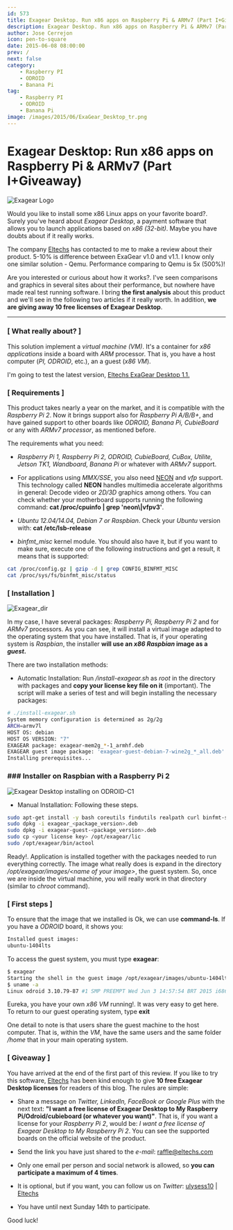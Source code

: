 ```yaml
---
id: 573
title: Exagear Desktop. Run x86 apps on Raspberry Pi & ARMv7 (Part I+Giveaway)
description: Exagear Desktop. Run x86 apps on Raspberry Pi & ARMv7 (Part I+Giveaway)
author: Jose Cerrejon
icon: pen-to-square
date: 2015-06-08 08:00:00
prev: /
next: false
category:
    - Raspberry PI
    - ODROID
    - Banana Pi
tag:
    - Raspberry PI
    - ODROID
    - Banana Pi
image: /images/2015/06/ExaGear_Desktop_tr.png
---
```


# Exagear Desktop: Run x86 apps on Raspberry Pi & ARMv7 (Part I+Giveaway)

![Exagear Logo](/images/2015/06/ExaGear_Desktop_tr.png)

Would you like to install some x86 Linux apps on your favorite board?. Surely you've heard about _Exagear Desktop_, a payment software that allows you to launch applications based on _x86 (32-bit)_. Maybe you have doubts about if it really works.

The company [Eltechs](https://eltechs.com/?utm_source=misapuntesde&utm_medium=post_part1&utm_campaign=ED_May2015_release) has contacted to me to make a review about their product. 5-10% is difference between ExaGear v1.0 and v1.1. I know only one similar solution - Qemu. Performance comparing to Qemu is 5x (500%)!

Are you interested or curious about how it works?. I've seen comparisons and graphics in several sites about their performance, but nowhere have made real test running software. I bring **the first analysis** about this product and we'll see in the following two articles if it really worth. In addition, **we are giving away 10 free licenses of Exagear Desktop**.

---

### [ What really about? ]

This solution implement a _virtual machine (VM)_. It's a container for _x86 applications_ inside a board with _ARM_ processor. That is, you have a host computer (_PI, ODROID_, etc.), an a guest (_x86 VM_).

I'm going to test the latest version, [Eltechs ExaGear Desktop 1.1.](https://eltechs.com/product/exagear-desktop/?utm_source=misapuntesde&utm_medium=post_part1&utm_campaign=ED_May2015_release)

### [ Requirements ]

This product takes nearly a year on the market, and it is compatible with the _Raspberry Pi 2_. Now it brings support also for _Raspberry Pi A/B/B+_, and have gained support to other boards like _ODROID, Banana Pi, CubieBoard_ or any with _ARMv7 processor_, as mentioned before.

The requirements what you need:

-   _Raspberry Pi 1, Raspberry Pi 2, ODROID, CubieBoard, CuBox, Utilite, Jetson TK1, Wandboard, Banana Pi_ or whatever with _ARMv7_ support.

-   For applications using _MMX/SSE_, you also need [NEON](https://www.arm.com/products/processors/technologies/neon.php) and _vfp_ support. This technology called **NEON** handles multimedia accelerate algorithms in general: Decode video or _2D/3D_ graphics among others. You can check whether your motherboard supports running the following command: **cat /proc/cpuinfo | grep 'neon\\|vfpv3'**.

-   _Ubuntu 12.04/14.04, Debian 7 or Raspbian_. Check your _Ubuntu_ version with: **cat /etc/lsb-release**

-   _binfmt_misc_ kernel module. You should also have it, but if you want to make sure, execute one of the following instructions and get a result, it means that is supported:

```bash
cat /proc/config.gz | gzip -d | grep CONFIG_BINFMT_MISC
cat /proc/sys/fs/binfmt_misc/status
```

### [ Installation ]

![Exagear_dir](/images/2015/06/exagear_dir.png)

In my case, I have several packages: _Raspberry Pi, Raspberry Pi 2_ and for _ARMv7_ processors. As you can see, it will install a virtual image adapted to the operating system that you have installed. That is, if your operating system is _Raspbian_, the installer **will use an _x86 Raspbian_ image as a _guest_.**

There are two installation methods:

-   Automatic Installation: Run _/install-exagear.sh_ as _root_ in the directory with packages and **copy your license key file on it** (important). The script will make a series of test and will begin installing the necessary packages:

```bash
# ./install-exagear.sh
System memory configuration is determined as 2g/2g
ARCH=armv7l
HOST OS: debian
HOST OS VERSION: "7"
EXAGEAR package: exagear-mem2g_*-1_armhf.deb
EXAGEAR guest image package: 'exagear-guest-debian-7-wine2g_*_all.deb'
Installing prerequisites...
```

### ### Installer on Raspbian with a Raspberry Pi 2

![Exagear Desktop installing on ODROID-C1](/images/2015/06/installing_exagear.jpg "Exagear Desktop installing on ODROID-C1")

-   Manual Installation: Following these steps.

```bash
sudo apt-get install -y bash coreutils findutils realpath curl binfmt-support cron
sudo dpkg -i exagear_<package_version>.deb
sudo dpkg -i exagear-guest-<package_version>.deb
sudo cp <your license key> /opt/exagear/lic
sudo /opt/exagear/bin/actool
```

Ready!. Application is installed together with the packages needed to run everything correctly. The image what really does is expand in the directory _/opt/exagear/images/\<name of your image\>_, the guest system. So, once we are inside the virtual machine, you will really work in that directory (similar to _chroot_ command).

### [ First steps ]

To ensure that the image that we installed is Ok, we can use **command-ls**. If you have a _ODROID_ board, it shows you:

```bash
Installed guest images:
ubuntu-1404lts
```

To access the guest system, you must type **exagear**:

```bash
$ exagear
Starting the shell in the guest image /opt/exagear/images/ubuntu-1404lts
$ uname -a
Linux odroid 3.10.79-87 #1 SMP PREEMPT Wed Jun 3 14:57:54 BRT 2015 i686 i686 i686 GNU/Linux
```

Eureka, you have your own _x86 VM_ running!. It was very easy to get here. To return to our guest operating system, type **exit**

One detail to note is that users share the guest machine to the host computer. That is, within the _VM_, have the same users and the same folder _/home_ that in your main operating system.

### [ Giveaway ]

You have arrived at the end of the first part of this review. If you like to try this software, [Eltechs](https://eltechs.com/?utm_source=misapuntesde&utm_medium=post_part1&utm_campaign=ED_May2015_release) has been kind enough to give **10 free Exagear Desktop licenses** for readers of this blog. The rules are simple:

-   Share a message on _Twitter, LinkedIn, FaceBook or Google Plus_ with the next text: **"I want a free license of Exagear Desktop to My Raspberry Pi/Odroid/cubieboard (or whatever you want)"**. That is, if you want a license for your _Raspberry Pi 2_, would be: _I want a free license of Exagear Desktop to My Raspberry Pi 2_. You can see the supported boards on the official website of the product.

-   Send the link you have just shared to the _e-mail_: [raffle@eltechs.com](mailto:raffle@eltechs.com)

-   Only one email per person and social network is allowed, so **you can participate a maximum of 4 times**.

-   It is optional, but if you want, you can follow us on _Twitter_: [ulysess10](https://twitter.com/ulysess10) | [Eltechs](https://twitter.com/eltechs)

-   You have until next Sunday 14th to participate.

Good luck!
